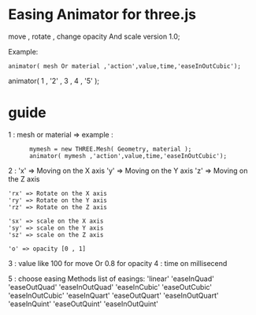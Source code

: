 # Easing Animator for three.js

move , rotate , change opacity And scale
version 1.0;

Example:

    animator( mesh Or material ,'action',value,time,'easeInOutCubic');
 animator( 1 , '2' , 3 , 4 , '5' );
 
# guide

1 : mesh or material => example :  

          mymesh = new THREE.Mesh( Geometry, material );
          animator( mymesh ,'action',value,time,'easeInOutCubic');
          
2 : 'x' => Moving on the X axis
    'y' => Moving on the Y axis
    'z' => Moving on the Z axis
    
    'rx' => Rotate on the X axis
    'ry' => Rotate on the Y axis
    'rz' => Rotate on the Z axis
    
    'sx' => scale on the X axis
    'sy' => scale on the Y axis
    'sz' => scale on the Z axis
    
    'o' => opacity [0 , 1]
    
3 : value like 100 for move Or 0.8 for opacity
4 : time on millisecend

5 : choose easing Methods 
    list of easings:
            'linear'
            'easeInQuad'
            'easeOutQuad'
            'easeInOutQuad'
            'easeInCubic'
            'easeOutCubic'
            'easeInOutCubic'
            'easeInQuart'
            'easeOutQuart'
            'easeInOutQuart'
            'easeInQuint'
            'easeOutQuint'
            'easeInOutQuint'

